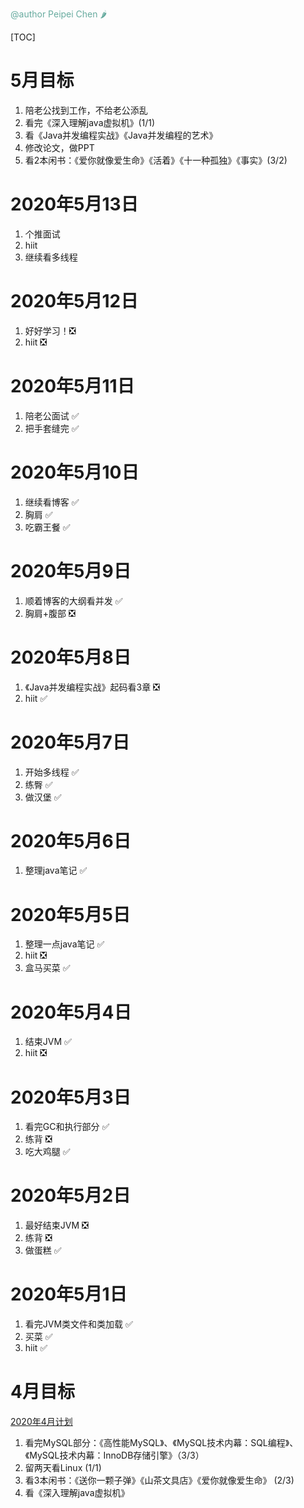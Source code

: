 <font color="#67AB9F">@author Peipei Chen 🌶</font>

[TOC]
# 5月目标
1. 陪老公找到工作，不给老公添乱
2. 看完《深入理解java虚拟机》(1/1)
3. 看《Java并发编程实战》《Java并发编程的艺术》
4. 修改论文，做PPT
5. 看2本闲书：《爱你就像爱生命》《活着》《十一种孤独》《事实》(3/2)

# 2020年5月13日
1. 个推面试
2. hiit
3. 继续看多线程



# 2020年5月12日
1. 好好学习！❎
2. hiit ❎



# 2020年5月11日
1. 陪老公面试 ✅
2. 把手套缝完 ✅



# 2020年5月10日
1. 继续看博客 ✅
2. 胸肩 ✅
3. 吃霸王餐 ✅



# 2020年5月9日
1. 顺着博客的大纲看并发 ✅
2. 胸肩+腹部 ❎



# 2020年5月8日
1. 《Java并发编程实战》起码看3章 ❎
2. hiit ✅



# 2020年5月7日
1. 开始多线程 ✅
2. 练臀 ✅
3. 做汉堡 ✅



# 2020年5月6日
1. 整理java笔记 ✅



# 2020年5月5日
1. 整理一点java笔记 ✅
2. hiit ❎
3. 盒马买菜 ✅



# 2020年5月4日
1. 结束JVM ✅
2. hiit ❎



# 2020年5月3日
1. 看完GC和执行部分 ✅
2. 练背 ❎
3. 吃大鸡腿 ✅



# 2020年5月2日
1. 最好结束JVM ❎
2. 练背 ❎
3. 做蛋糕 ✅



# 2020年5月1日
1. 看完JVM类文件和类加载 ✅
2. 买菜 ✅
3. hiit ✅



# 4月目标
[2020年4月计划](./plans/2020/4月.md)
1. 看完MySQL部分：《高性能MySQL》、《MySQL技术内幕：SQL编程》、《MySQL技术内幕：InnoDB存储引擎》（3/3）
2. 留两天看Linux (1/1)
3. 看3本闲书：《送你一颗子弹》《山茶文具店》《爱你就像爱生命》 (2/3)
4. 看《深入理解java虚拟机》





